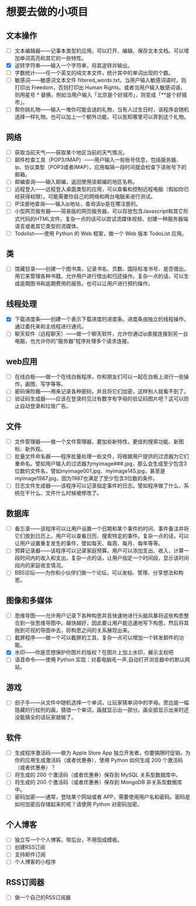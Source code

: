 
# 想要去做的小项目

## 文本操作
- [ ] 文本编辑器——记事本类型的应用，可以打开、编辑、保存文本文档。可以增加单词高亮和其它的一些特性。
- [x] 逆转字符串——输入一个字符串，将其逆转并输出。
- [ ] 字数统计——任一个英文的纯文本文件，统计其中的单词出现的个数。
- [ ] 敏感词——敏感词文本文件 filtered_words.txt，当用户输入敏感词语时，则打印出 Freedom，否则打印出 Human Rights。或者当用户输入敏感词语，则用星号 * 替换，例如当用户输入「北京是个好城市」，则变成「**是个好城市」。
- [ ] 帮你挑礼物——输入一堆你可能会送的礼物，当有人过生日时，该程序会随机选择一样礼物。也可以加上一个额外功能，可以告知哪里可以弄到这个礼物。

## 网络
- [ ] 获取当前天气——获取某个地区当前的天气情况。
- [ ] 邮件检查工具（POP3/IMAP）——用户输入一些账号信息，包括服务器、ip、协议类型（POP3或者IMAP），应用每隔一段时间就会检查下该账号下的邮箱。
- [ ] 邮编查询——输入邮编，返回使用该邮编的地区名称。
- [ ] 远程登入——远程登入桌面类型的应用，可以查看和控制远程电脑（假如你已经获得权限）。可能需要你自己的网络和两台电脑来进行测试。
- [ ] IP注册地查询——输入ip地址，查询该ip是在哪注册的。
- [ ] 小型网页服务器——简易版的网页服务器，可以存放包含Javascript和其它形式代码的HTML文件。复杂一点的话可以尝试流媒体视频、创建一种服务器端语言或者其它类型的流媒体。
- [ ] Todolist——使用 Python 的 Web 框架，做一个 Web 版本 TodoList 应用。

## 类
- [ ] 馆藏目录——创建一个图书类，记录书名、页数、国际标准书号、是否借出。用它来管理各种书籍，允许用户进行借出和归还操作。复杂一点的话，可以生成逾期图书和逾期费用的报告。也可以让用户进行预约操作。

## 线程处理
- [x] 下载进度条——创建一个表示下载进度的进度条。进度条由独立的线程操作，通过委托来和主线程进行通讯。
- [ ] 聊天软件（远程聊天）——做一个聊天软件，允许你通过ip直接连接到另一台电脑，也允许你的“服务器”程序处理多个请求连接。

## web应用
- [ ] 在线白板——做一个在线白板程序，你和朋友们可以一起在白板上进行一些操作，画图、写字等等。
- [ ] 密码保险箱——用来记录各种密码，并且将它们加密，这样别人就看不到了。
- [ ] 验证码生成器——应该在登录时见过有数字有字母的验证码图片吧？这可以防止自动登录和垃圾广告。

## 文件
- [ ] 文件管理器——做一个文件管理器，要加些新特性，更佳的搜索功能、新图标、新外观。
- [ ] 批量文件命名器——程序批量处理一些文件，将根据用户提供的过滤器为它们重命名。譬如用户输入的过滤器为myimage###.jpg，那么会生成至少包含3位数的文件名，譬如myimage001.jpg、myimage145.jpg，甚至是myimage1987.jpg，因为1987也满足了至少包含3位数的条件。
- [ ] 日志文件生成器——该程序可以记录指定事件的日志。譬如程序做了什么、系统在干什么、文件什么时候被修改了。

## 数据库
- [ ] 备忘录——该程序可以让用户设置一个日期和某个事件的时间、事件备注并将它们放到日历上。用户可以查看日历、搜索特定的事件。复杂一点的话，可以让用户设置重复发生的事件，譬如每天、每周、每月、每年等等。
- [ ] 预算记录器——该程序可以记录家庭预算。用户可以添加支出、收入，计算一段时间内的收入和支出。复杂一点的话，让用户指定一个时间段，显示该时间段内的家庭收支情况。
- [ ] BBS论坛——为你和小伙伴们做一个论坛，可以发帖、管理、分享想法和构思。

## 图像和多媒体
- [ ] 思维导图——允许用户记录下各种构思并且快速地进行头脑风暴将这些构思整合到一张思维导图中。越快越好，因此要让用户能迅速地写下构思，然后将其拖到可视的导图中去，将构思之间的关系展现出来。
- [ ] 截屏程序——做一个可以截屏的工具，复杂一点可以增加一个转发邮件的功能。
- [x] 水印——你是否想保护你图片的版权？在图片上加上水印，展示主权吧
- [ ] 语音命令——使用 Python 实现：对着电脑吼一声,自动打开浏览器中的默认网站。

## 游戏
- [ ] 刽子手——从文件中随机选择一个单词，让玩家猜单词中的字母。旁边是一幅隐藏的行绞刑的画，猜错一个单词，画就显示出一部分。画全部显示出来时还没能猜全的话玩家就输了。

## 软件
- [ ] 生成程序激活码——做为 Apple Store App 独立开发者，你要搞限时促销，为你的应用生成激活码（或者优惠券），使用 Python 如何生成 200 个激活码（或者优惠券）？
- [ ] 将生成的 200 个激活码（或者优惠券）保存到 MySQL 关系型数据库中。
- [ ] 将生成的 200 个激活码（或者优惠券）保存到 MongoDB 非关系型数据库中。
- [ ] 密码加密——通常，登陆某个网站或者 APP，需要使用用户名和密码。密码是如何加密后存储起来的呢？请使用 Python 对密码加密。

## 个人博客
- [ ] 独立写一个个人博客。带后台，不用现成模板。
- [ ] 创建RSS订阅
- [ ] 支持邮件订阅
- [ ] 个人博客的小程序

## RSS订阅器
- [ ] 做一个自己的RSS订阅器